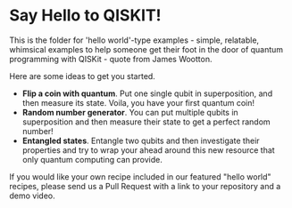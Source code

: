 # Say Hello to QISKIT!

This is the folder for 'hello world'-type examples - simple, relatable, whimsical examples to help someone get their foot in the door of quantum programming with QISKit - quote from James Wootton.

Here are some ideas to get you started.

- **Flip a coin with quantum**. Put one single qubit in superposition, and then measure its state. Voila, you have your first quantum coin!
- **Random number generator**. You can put multiple qubits in superposition and then measure their state to get a perfect random number!
- **Entangled states**. Entangle two qubits and then investigate their properties and try to wrap your ahead around this new resource that only quantum computing can provide.

If you would like your own recipe included in our featured "hello world" recipes, please send us a Pull Request with a link to your repository and a demo video.
